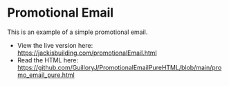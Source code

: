 # Promotional Email
This is an example of a simple promotional email.
* View the live version here: https://jackisbuilding.com/promotionalEmail.html
* Read the HTML here: https://github.com/GuilloryJ/PromotionalEmailPureHTML/blob/main/promo_email_pure.html

